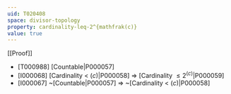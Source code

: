 ```yaml
---
uid: T020408
space: divisor-topology
property: cardinality-leq-2^{mathfrak(c)}
value: true
---
```

[[Proof]]

* [T000988] [Countable|P000057]
* [I000068] [Cardinality < $\mathfrak(c)$|P000058] => [Cardinality $\leq 2^{\mathfrak(c)}$|P000059]
* [I000067] ~[Countable|P000057] => ~[Cardinality < $\mathfrak(c)$|P000058]

